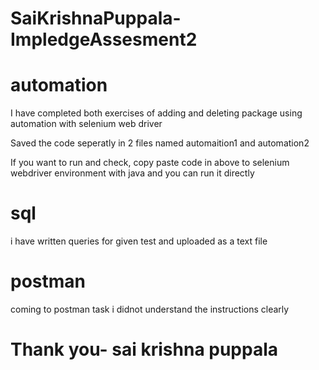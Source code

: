 # SaiKrishnaPuppala-ImpledgeAssesment2

# automation

I have completed both exercises of adding and deleting package using automation with selenium web driver

Saved the code seperatly in 2 files named automaition1 and automation2

If you want to run and check, copy paste code in above to selenium webdriver environment with java and you can run it directly

# sql

i have written queries for given test and uploaded as a text file

# postman

coming to postman task i didnot understand the instructions clearly





# Thank you-  sai krishna puppala


